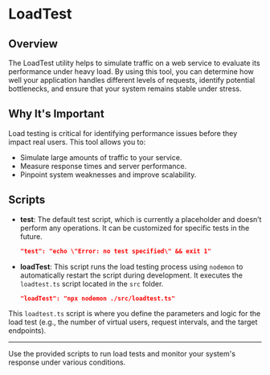 # LoadTest

## Overview
The LoadTest utility helps to simulate traffic on a web service to evaluate its performance under heavy load. By using this tool, you can determine how well your application handles different levels of requests, identify potential bottlenecks, and ensure that your system remains stable under stress.

## Why It's Important
Load testing is critical for identifying performance issues before they impact real users. This tool allows you to:

- Simulate large amounts of traffic to your service.
- Measure response times and server performance.
- Pinpoint system weaknesses and improve scalability.

## Scripts

- **test**: The default test script, which is currently a placeholder and doesn’t perform any operations. It can be customized for specific tests in the future.
  ```json
  "test": "echo \"Error: no test specified\" && exit 1"
  ```

- **loadTest**: This script runs the load testing process using `nodemon` to automatically restart the script during development. It executes the `loadtest.ts` script located in the `src` folder.
  ```json
  "loadTest": "npx nodemon ./src/loadtest.ts"
  ```

This `loadtest.ts` script is where you define the parameters and logic for the load test (e.g., the number of virtual users, request intervals, and the target endpoints).

---

Use the provided scripts to run load tests and monitor your system's response under various conditions.